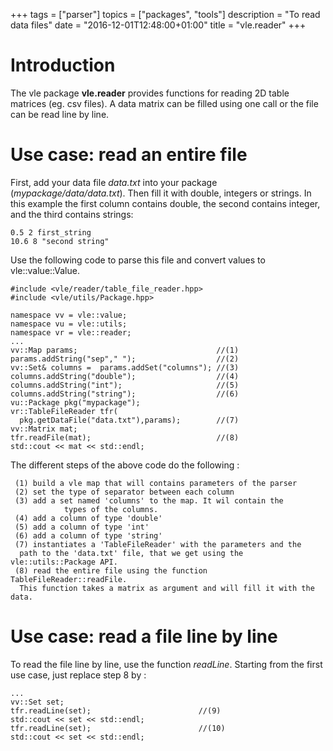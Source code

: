 +++
tags = ["parser"]
topics = ["packages", "tools"]
description = "To read data files"
date = "2016-12-01T12:48:00+01:00"
title = "vle.reader"
+++

# Introduction <a name="Introduction"></a>

The vle package **vle.reader** provides functions for reading 2D table
matrices (eg. csv files). A data matrix can be filled using one call or
the file can be read line by line.


# Use case: read an entire file <a name="UseCase1"></a>

First, add your data file _data.txt_ into your package
(_mypackage/data/data.txt_). Then fill it with double, integers or strings.
In this example the first column contains double, the second contains integer,
and the third contains strings:
```
0.5 2 first_string
10.6 8 "second string"
```

Use the following code to parse this file and convert values
to vle::value::Value.

```
#include <vle/reader/table_file_reader.hpp>
#include <vle/utils/Package.hpp>

namespace vv = vle::value;
namespace vu = vle::utils;
namespace vr = vle::reader;
...
vv::Map params;                               //(1)
params.addString("sep"," ");                  //(2)
vv::Set& columns =  params.addSet("columns"); //(3)
columns.addString("double");                  //(4)
columns.addString("int");                     //(5)
columns.addString("string");                  //(6)
vu::Package pkg("mypackage");
vr::TableFileReader tfr(
  pkg.getDataFile("data.txt"),params);        //(7)
vv::Matrix mat;
tfr.readFile(mat);                            //(8)
std::cout << mat << std::endl;
```

The different steps of the above code do the following :
```
 (1) build a vle map that will contains parameters of the parser
 (2) set the type of separator between each column
 (3) add a set named 'columns' to the map. It wil contain the
            types of the columns.
 (4) add a column of type 'double'
 (5) add a column of type 'int'
 (6) add a column of type 'string'
 (7) instantiates a 'TableFileReader' with the parameters and the
  path to the 'data.txt' file, that we get using the vle::utils::Package API.
 (8) read the entire file using the function TableFileReader::readFile.
  This function takes a matrix as argument and will fill it with the data.
```

# Use case: read a file line by line <a name="UseCase2"></a>

To read the file line by line, use the function _readLine_.
Starting from the first use case, just replace step 8 by :

```
...
vv::Set set;
tfr.readLine(set);                        //(9)    
std::cout << set << std::endl;
tfr.readLine(set);                        //(10)    
std::cout << set << std::endl;
```
